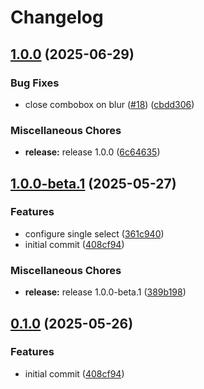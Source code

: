 # Changelog

## [1.0.0](https://github.com/greatislander/pressbooks-select/compare/v1.0.0-beta.1...v1.0.0) (2025-06-29)


### Bug Fixes

* close combobox on blur ([#18](https://github.com/greatislander/pressbooks-select/issues/18)) ([cbdd306](https://github.com/greatislander/pressbooks-select/commit/cbdd3061b8fa07f67655bf6f77bcb17167138d7e))


### Miscellaneous Chores

* **release:** release 1.0.0 ([6c64635](https://github.com/greatislander/pressbooks-select/commit/6c64635533bfde583366739fdc1c4db315e4415b))

## [1.0.0-beta.1](https://github.com/greatislander/pressbooks-select/compare/v0.1.0...v1.0.0-beta.1) (2025-05-27)


### Features

* configure single select ([361c940](https://github.com/greatislander/pressbooks-select/commit/361c9404836f2e2464311793590b7ccefd7169c8))
* initial commit ([408cf94](https://github.com/greatislander/pressbooks-select/commit/408cf94142e33612464130ec6ae8e48ce84273b8))


### Miscellaneous Chores

* **release:** release 1.0.0-beta.1 ([389b198](https://github.com/greatislander/pressbooks-select/commit/389b198ced4dab74ce8b9ac351fd8198ab481672))

## [0.1.0](https://github.com/greatislander/pressbooks-select/compare/v0.0.1...v0.1.0) (2025-05-26)


### Features

* initial commit ([408cf94](https://github.com/greatislander/pressbooks-select/commit/408cf94142e33612464130ec6ae8e48ce84273b8))
